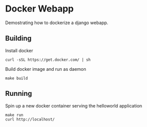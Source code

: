 # Docker Webapp
Demostrating how to dockerize a django webapp.

## Building
Install docker
```
curl -sSL https://get.docker.com/ | sh
```

Build docker image and run as daemon 
```
make build
```

## Running

Spin up a new docker container serving the helloworld application
```
make run
curl http://localhost/
```
